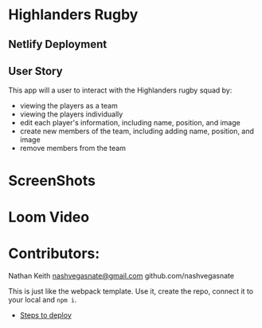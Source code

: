 # Highlanders Rugby

## Netlify Deployment

## User Story
This app will a user to interact with the Highlanders rugby squad by:
  - viewing the players as a team
  - viewing the players individually
  - edit each player's information, including name, position, and image
  - create new members of the team, including adding name, position, and image
  - remove members from the team
  

# ScreenShots

# Loom Video

# Contributors:
Nathan Keith
nashvegasnate@gmail.com
github.com/nashvegasnate


This is just like the webpack template. Use it, create the repo, connect it to your local and `npm i`.

- [Steps to deploy](https://github.com/nss-nightclass-projects/REACT-Deployment-Netlify)
